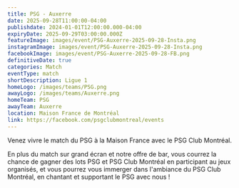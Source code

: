 ```yaml
---
title: PSG - Auxerre
date: 2025-09-28T11:00:00-04:00
publishdate: 2024-01-01T12:00:00.000-04:00
expiryDate: 2025-09-29T03:00:00.000Z
featureImage: images/event/PSG-Auxerre-2025-09-28-Insta.png
instagramImage: images/event/PSG-Auxerre-2025-09-28-Insta.png
facebookImage: images/event/PSG-Auxerre-2025-09-28-FB.png
definitiveDate: true
categories: Match
eventType: match
shortDescription: Ligue 1
homeLogo: /images/teams/PSG.png
awayLogo: /images/teams/Auxerre.png
homeTeam: PSG
awayTeam: Auxerre
location: Maison France de Montréal
link: https://facebook.com/psgclubmontreal/events
---
```


Venez vivre le match du PSG à la Maison France avec le PSG Club Montréal.

En plus du match sur grand écran et notre offre de bar, vous courrez la chance de gagner des lots PSG et PSG Club Montréal en participant au jeux organisés, et vous pourrez vous immerger dans l'ambiance du PSG Club Montréal, en chantant et supportant le PSG avec nous !
